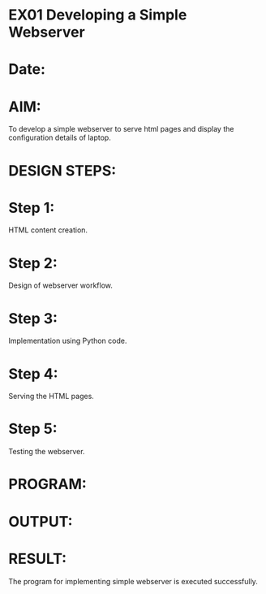 # EX01 Developing a Simple Webserver

# Date:
# AIM:
To develop a simple webserver to serve html pages and display the configuration details of laptop.

# DESIGN STEPS:
# Step 1:
HTML content creation.

# Step 2:
Design of webserver workflow.

# Step 3:
Implementation using Python code.

# Step 4:
Serving the HTML pages.

# Step 5:
Testing the webserver.

# PROGRAM:
# OUTPUT:
# RESULT:
The program for implementing simple webserver is executed successfully.
